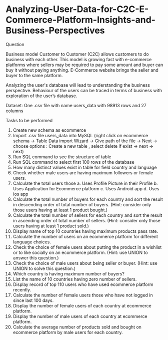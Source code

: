 # Analyzing-User-Data-for-C2C-E-Commerce-Platform-Insights-and-Business-Perspectives

Question

Business model Customer to Customer (C2C) allows customers to do business with each other. This model is growing fast with e-commerce platforms where sellers may be required to pay some amount and buyer can buy it without paying anything. E-Commerce website brings the seller and buyer to the same platform. 

Analyzing the user's database will lead to understanding the business perspective. Behaviour of the users can be traced in terms of business with exploration of the user’s database. 

Dataset: One .csv file with name users_data with 98913 rows and 27 columns

Tasks to be performed

1. Create new schema as ecommerce
2. Import .csv file users_data into MySQL
   (right click on ecommerce schema -> Table Data import Wizard -> Give path of the file -> Next -> choose options : Create a new table , select delete if exist ->         next -> next)
3. Run SQL command to see the structure of table
4. Run SQL command to select first 100 rows of the database
5. How many distinct values exist in table for field country and language
6. Check whether male users are having maximum followers or female users.
7. Calculate the total users those
    a. Uses Profile Picture in their Profile
    b. Uses Application for Ecommerce platform
    c. Uses Android app
    d. Uses ios app
8. Calculate the total number of buyers for each country and sort the result in descending order of total number of buyers. (Hint: consider only those users having at    least 1 product bought.)
9. Calculate the total number of sellers for each country and sort the result in ascending order of total number of sellers. (Hint: consider only those users having at    least 1 product sold.)
10. Display name of top 10 countries having maximum products pass rate.
11. Calculate the number of users on an ecommerce platform for different language choices.
12. Check the choice of female users about putting the product in a wishlist or to like socially on an ecommerce platform. (Hint: use UNION to answer this question.)
13. Check the choice of male users about being seller or buyer. (Hint: use UNION to solve this question.)
14. Which country is having maximum number of buyers?
15. List the name of 10 countries having zero number of sellers.
16. Display record of top 110 users who have used ecommerce platform recently.
17. Calculate the number of female users those who have not logged in since last 100 days.
18. Display the number of female users of each country at ecommerce platform.
19. Display the number of male users of each country at ecommerce platform.
20. Calculate the average number of products sold and bought on ecommerce platform by male users for each country.
